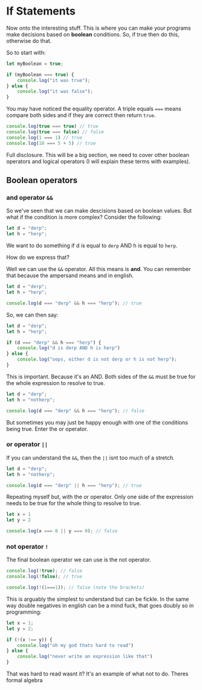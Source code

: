 # If Statements

Now onto the interesting stuff. This is where you can make your programs make decisions based on **boolean** conditions. So, if true then do this, otherwise do that.

So to start with:

```javascript
let myBoolean = true;

if (myBoolean === true) {
    console.log("it was true");
} else {
    console.log("it was false");
}
```

You may have noticed the equality operator. A triple equals `===` means compare both sides and if they are correct then return `true`.

```javascript
console.log(true === true) // true
console.log(true === false) // false
console.log(1 === 1) // true
console.log(10 === 5 + 5) // true
```

Full disclosure. This will be a big section, we need to cover other boolean operators and logical operators (I will explain these terms with examples).

## Boolean operators

### and operator `&&`

So we've seen that we can make descisions based on boolean values. But what if the condition is more complex? Consider the following:

```javascript
let d = "derp";
let h = "herp";
```

We want to do something if d is equal to `derp` AND h is equal to `herp`.

How do we express that?

Well we can use the `&&` operator. All this means is **and**. You can remember that because the ampersand means and in english.

```javascript
let d = "derp";
let h = "herp";

console.log(d === "derp" && h === "herp"); // true
```

So, we can then say:

```javascript
let d = "derp";
let h = "herp";

if (d === "derp" && h === "herp") {
    console.log("d is derp AND h is herp")
} else {
    console.log("oops, either d is not derp or h is not herp");
}
```

This is important. Because it's an AND. Both sides of the `&&` must be true for the whole expression to resolve to true.

```javascript
let d = "derp";
let h = "notherp";

console.log(d === "derp" && h === "herp"); // false
```

But sometimes you may just be happy enough with one of the conditions being true. Enter the or operator.

### or operator `||`

If you can understand the `&&`, then the `||` isnt too much of a stretch. 

```javascript
let d = "derp";
let h = "notherp";

console.log(d === "derp" || h === "herp"); // true
```

Repeating myself but, with the or operator. Only one side of the expression needs to be true for the whole thing to resolve to true.

```javascript
let x = 1
let y = 2

console.log(x === 0 || y === 0); // false
```

### not operator `!`

The final boolean operator we can use is the not operator. 

```javascript
console.log(!true); // false
console.log(!false); // true

console.log(!(1===1)); // false (note the brackets)

```

This is arguably the simplest to understand but can be fickle. In the same way double negatives in english can be a mind fuck, that goes doubly so in programming:

```javascript
let x = 1;
let y = 2;

if (!(x !== y)) {
    console.log("oh my god thats hard to read")
} else {
    console.log("never write an expression like that")
}

```

That was hard to read wasnt it? It's an example of what not to do. Theres formal algebra